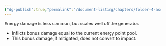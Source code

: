 ```yaml
---
{"dg-publish":true,"permalink":"/document-listing/chapters/folder-4-assembly/weapon-new-folder-main/damage-types-folder-new/damage-energy/"}
---
```


Energy damage is less common, but scales well off the generator.
- Inflicts bonus damage equal to the current energy point pool.
- This bonus damage, if mitigated, does not convert to impact.